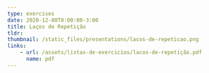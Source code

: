 ```yaml
---
type: exercises
date: 2020-12-08T0:00:00-3:00
title: Laços de Repetição
tldr: 
thumbnail: /static_files/presentations/lacos-de-repeticao.png
links: 
    - url: /assets/listas-de-exercicios/lacos-de-repetição.pdf
      name: pdf
---
```

